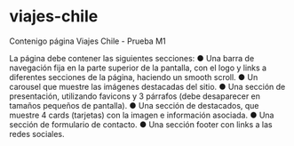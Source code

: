 # viajes-chile
Contenigo página Viajes Chile - Prueba M1


La página debe contener las siguientes secciones:
● Una barra de navegación fija en la parte superior de la pantalla, con el logo y links a
diferentes secciones de la página, haciendo un smooth scroll.
● Un carousel que muestre las imágenes destacadas del sitio.
● Una sección de presentación, utilizando favicons y 3 párrafos (debe desaparecer en
tamaños pequeños de pantalla).
● Una sección de destacados, que muestre 4 cards (tarjetas) con la imagen e
información asociada.
● Una sección de formulario de contacto.
● Una sección footer con links a las redes sociales.
